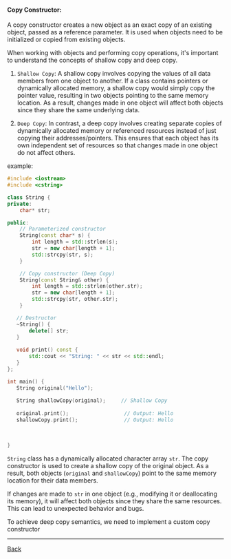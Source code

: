 #### Copy Constructor: 

A copy constructor creates a new object as an exact copy of an existing object, passed as a reference parameter. It is used when objects need to be initialized or copied from existing objects.

When working with objects and performing copy operations, it's important to understand the concepts of shallow copy and deep copy.

1. `Shallow Copy`: A shallow copy involves copying the values of all data members from one object to another. If a class contains pointers or dynamically allocated memory, a shallow copy would simply copy the pointer value, resulting in two objects pointing to the same memory location. As a result, changes made in one object will affect both objects since they share the same underlying data.

2. `Deep Copy`: In contrast, a deep copy involves creating separate copies of dynamically allocated memory or referenced resources instead of just copying their addresses/pointers. This ensures that each object has its own independent set of resources so that changes made in one object do not affect others.

example:

```cpp
#include <iostream>
#include <cstring>

class String {
private:
    char* str;

public:
    // Parameterized constructor
    String(const char* s) {
        int length = std::strlen(s);
        str = new char[length + 1];
        std::strcpy(str, s);
    }

    // Copy constructor (Deep Copy)
    String(const String& other) {
        int length = std::strlen(other.str);
        str = new char[length + 1];
        std::strcpy(str, other.str);
    }

   // Destructor
   ~String() {
       delete[] str;
   }
   
   void print() const {
       std::cout << "String: " << str << std::endl;
   }
};

int main() {
   String original("Hello");
   
   String shallowCopy(original);     // Shallow Copy
   
   original.print();                  // Output: Hello
   shallowCopy.print();               // Output: Hello

   
  
}
```

`String` class has a dynamically allocated character array `str`. The copy constructor is used to create a shallow copy of the original object. As a result, both objects (`original` and `shallowCopy`) point to the same memory location for their data members.

If changes are made to `str` in one object (e.g., modifying it or deallocating its memory), it will affect both objects since they share the same resources. This can lead to unexpected behavior and bugs.

To achieve deep copy semantics, we need to implement a custom copy constructor

---
[Back](https://github.com/Lavin-tom/cpp_programming/tree/master/Constructor/dynamic_constructor)